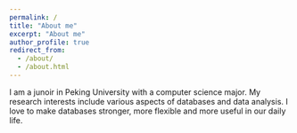 ```yaml
---
permalink: /
title: "About me"
excerpt: "About me"
author_profile: true
redirect_from: 
  - /about/
  - /about.html
---
```


        
I am a junoir in Peking University with a computer science major. My research interests include various aspects of databases and data analysis. I love to make databases stronger, more flexible and more useful in our daily life. 


